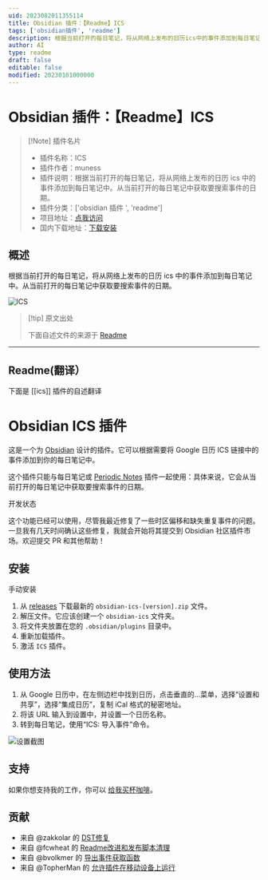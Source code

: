 ```yaml
---
uid: 2023082011355114
title: Obsidian 插件：【Readme】ICS
tags: ['obsidian插件', 'readme']
description: 根据当前打开的每日笔记，将从网络上发布的日历ics中的事件添加到每日笔记中。从当前打开的每日笔记中获取要搜索事件的日期。
author: AI
type: readme
draft: false
editable: false
modified: 20230101000000
---
```


# Obsidian 插件：【Readme】ICS

> [!Note] 插件名片
> - 插件名称：ICS
> - 插件作者：muness
> - 插件说明：根据当前打开的每日笔记，将从网络上发布的日历 ics 中的事件添加到每日笔记中。从当前打开的每日笔记中获取要搜索事件的日期。
> - 插件分类：['obsidian 插件 ', 'readme']
> - 项目地址：[点我访问](https://github.com/muness/obsidian-ics)
> - 国内下载地址：[下载安装](https://pkmer.cn/products/plugin/pluginMarket/?ics)

## 概述

根据当前打开的每日笔记，将从网络上发布的日历 ics 中的事件添加到每日笔记中。从当前打开的每日笔记中获取要搜索事件的日期。

![ICS](https://cdn.pkmer.cn/covers/ics.png!pkmer)

> [!tip] 原文出处
>
>下面自述文件的来源于 [Readme](https://ghproxy.net/https://raw.githubusercontent.com/muness/obsidian-ics/master/README.md)
>

---

## Readme(翻译）

下面是 [[ics]] 插件的自述翻译

# Obsidian ICS 插件

这是一个为 [Obsidian](https://obsidian.md) 设计的插件。它可以根据需要将 Google 日历 ICS 链接中的事件添加到你的每日笔记中。

这个插件只能与每日笔记或 [Periodic Notes](https://github.com/liamcain/obsidian-periodic-notes) 插件一起使用：具体来说，它会从当前打开的每日笔记中获取要搜索事件的日期。

开发状态

这个功能已经可以使用，尽管我最近修复了一些时区偏移和缺失重复事件的问题。一旦我有几天时间确认这些修复，我就会开始将其提交到 Obsidian 社区插件市场。欢迎提交 PR 和其他帮助！

## 安装

手动安装

1. 从 [releases](https://github.com/muness/obsidian-ics/releases) 下载最新的 `obsidian-ics-[version].zip` 文件。
2. 解压文件。它应该创建一个 `obsidian-ics` 文件夹。
3. 将文件夹放置在您的 `.obsidian/plugins` 目录中。
4. 重新加载插件。
5. 激活 `ICS` 插件。

## 使用方法

1. 从 Google 日历中，在左侧边栏中找到日历，点击垂直的…菜单，选择“设置和共享”，选择“集成日历”，复制 iCal 格式的秘密地址。
2. 将该 URL 输入到设置中，并设置一个日历名称。
3. 转到每日笔记，使用“ICS: 导入事件”命令。

![设置截图](https://github.com/muness/obsidian-ics/blob/master/docs/2021-08-11-22-18-21.png?raw=true)

## 支持

如果你想支持我的工作，你可以 [给我买杯咖啡](https://www.buymeacoffee.com/muness)。

## 贡献

- 来自 @zakkolar 的 [DST修复](https://github.com/muness/obsidian-ics/pull/17)
- 来自 @fcwheat 的 [Readme改进和发布脚本清理](https://github.com/muness/obsidian-ics/pull/22)
- 来自 @bvolkmer 的 [导出事件获取函数](https://github.com/muness/obsidian-ics/pull/33)
- 来自 @TopherMan 的 [允许插件在移动设备上运行](https://github.com/muness/obsidian-ics/pull/46)



